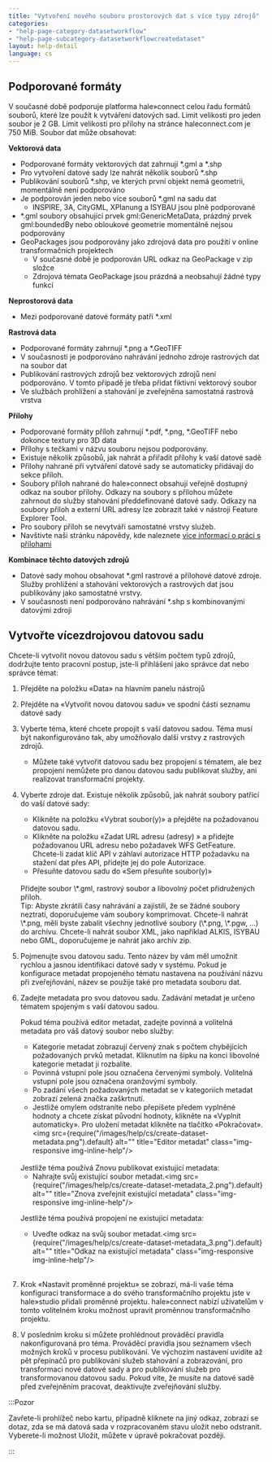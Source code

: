 ```yaml
---
title: "Vytvoření nového souboru prostorových dat s více typy zdrojů"
categories:
- "help-page-category-datasetworkflow"
- "help-page-subcategory-datasetworkflowcreatedataset"
layout: help-detail
language: cs
---
```


## Podporované formáty ##

V současné době podporuje platforma hale»connect celou řadu formátů souborů, které lze použít k vytváření datových sad. Limit velikosti pro jeden soubor je 2 GB. Limit velikosti pro přílohy na stránce haleconnect.com je 750 MiB. Soubor dat může obsahovat:

**Vektorová data**
  * Podporované formáty vektorových dat zahrnují \*.gml a \*.shp
  * Pro vytvoření datové sady lze nahrát několik souborů \*.shp
  * Publikování souborů \*.shp, ve kterých první objekt nemá geometrii, momentálně není podporováno
  * Je podporován jeden nebo více souborů \*.gml na sadu dat
    * INSPIRE, 3A, CityGML, XPlanung a ISYBAU jsou plně podporované
  * \*.gml soubory obsahující prvek gml:GenericMetaData, prázdný prvek gml:boundedBy nebo obloukové geometrie momentálně nejsou podporovány
  * GeoPackages jsou podporovány jako zdrojová data pro použití v online transformačních projektech
    * V současné době je podporován URL odkaz na GeoPackage v zip složce
    * Zdrojová témata GeoPackage jsou prázdná a neobsahují žádné typy funkcí

**Neprostorová data**
  * Mezi podporované datové formáty patří \*.xml

**Rastrová data**
  * Podporované formáty zahrnují \*.png a \*.GeoTIFF
  * V současnosti je podporováno nahrávání jednoho zdroje rastrových dat na soubor dat
  * Publikování rastrových zdrojů bez vektorových zdrojů není podporováno. V tomto případě je třeba přidat fiktivní vektorový soubor
  * Ve službách prohlížení a stahování je zveřejněna samostatná rastrová vrstva

**Přílohy**
  * Podporované formáty příloh zahrnují \*.pdf, \*.png, \*.GeoTIFF nebo dokonce textury pro 3D data
  * Přílohy s tečkami v názvu souboru nejsou podporovány.
  * Existuje několik způsobů, jak nahrát a přiřadit přílohy k vaší datové sadě
  * Přílohy nahrané při vytváření datové sady se automaticky přidávají do sekce příloh.
  * Soubory příloh nahrané do hale»connect obsahují veřejně dostupný odkaz na soubor přílohy. Odkazy na soubory s přílohou můžete zahrnout do služby stahování předdefinované datové sady. Odkazy na soubory příloh a externí URL adresy lze zobrazit také v nástroji Feature Explorer Tool.
  * Pro soubory příloh se nevytváří samostatné vrstvy služeb.
  * Navštivte naši stránku nápovědy, kde naleznete [více informací o práci s přílohami](../../references/data/2018-03-10-reference-data-files.md)

**Kombinace těchto datových zdrojů**
  * Datové sady mohou obsahovat \*.gml rastrové a přílohové datové zdroje. Služby prohlížení a stahování vektorových a rastrových dat jsou publikovány jako samostatné vrstvy.
  * V současnosti není podporováno nahrávání \*.shp s kombinovanými datovými zdroji

## Vytvořte vícezdrojovou datovou sadu ##

Chcete-li vytvořit novou datovou sadu s větším počtem typů zdrojů, dodržujte tento pracovní postup, jste-li přihlášeni jako správce dat nebo správce témat:

1. Přejděte na položku &laquo;Data&raquo; na hlavním panelu nástrojů
2. Přejděte na &laquo;Vytvořit novou datovou sadu&raquo; ve spodní části seznamu datové sady
3. Vyberte téma, které chcete propojit s vaší datovou sadou. Téma musí být nakonfigurováno tak, aby umožňovalo další vrstvy z rastrových zdrojů.
    * Můžete také vytvořit datovou sadu bez propojení s tématem, ale bez propojení nemůžete pro danou datovou sadu publikovat služby, ani realizovat transformační projekty.
4. Vyberte zdroje dat. Existuje několik způsobů, jak nahrát soubory patřící do vaší datové sady:
    * Klikněte na položku &laquo;Vybrat soubor(y)&raquo; a přejděte na požadovanou datovou sadu.
    * Klikněte na položku &laquo;Zadat URL adresu (adresy) &raquo; a přidejte požadovanou URL adresu nebo požadavek WFS GetFeature. Chcete-li zadat klíč API v záhlaví autorizace HTTP požadavku na stažení dat přes API, přidejte jej do pole Autorizace.
    * Přesuňte datovou sadu do &laquo;Sem přesuňte soubor(y)&raquo;

    <br/>
    Přidejte soubor \*.gml, rastrový soubor a libovolný počet přidružených příloh.

   <br/>
   Tip: Abyste zkrátili časy nahrávání a zajistili, že se žádné soubory neztratí, doporučujeme vám soubory komprimovat. Chcete-li nahrát \*.png, měli byste zabalit všechny jednotlivé soubory (\*.png, \*.pgw, ...) do archívu. Chcete-li nahrát soubor XML, jako například ALKIS, ISYBAU nebo GML, doporučujeme je nahrát jako archív zip.

5.	Pojmenujte svou datovou sadu. Tento název by vám měl umožnit rychlou a jasnou identifikaci datové sady v systému. Pokud je konfigurace metadat propojeného tématu nastavena na používání názvu při zveřejňování, název se použije také pro metadata souboru dat.
6.	Zadejte metadata pro svou datovou sadu. Zadávání metadat je určeno tématem spojeným s vaší datovou sadou.

    Pokud téma používá editor metadat, zadejte povinná a volitelná metadata pro váš datový soubor nebo služby:
      * Kategorie metadat zobrazují červený znak s počtem chybějících požadovaných prvků metadat. Kliknutím na šipku na konci libovolné kategorie metadat ji rozbalíte.
      * Povinná vstupní pole jsou označena červenými symboly. Volitelná vstupní pole jsou označena oranžovými symboly.
      * Po zadání všech požadovaných metadat se v kategoriích metadat zobrazí zelená značka zaškrtnutí.
      * Jestliže omylem odstraníte nebo přepíšete předem vyplněné hodnoty a chcete získat původní hodnoty, klikněte na «Vyplnit automaticky».
      Pro uložení metadat klikněte na tlačítko &laquo;Pokračovat&raquo;.<img src={require("/images/help/cs/create-dataset-metadata.png").default} alt="" title="Editor metadat" class="img-responsive img-inline-help"/>

      <br/>
    Jestliže téma používá Znovu publikovat existující metadata:

      * Nahrajte svůj existující soubor metadat.<img src={require("/images/help/cs/create-dataset-metadata_2.png").default} alt="" title="Znova zveřejnit existující metadata" class="img-responsive img-inline-help"/>

    Jestliže téma používá propojení ne existující metadata:

      * Uveďte odkaz na svůj soubor metadat.<img src={require("/images/help/cs/create-dataset-metadata_3.png").default} alt="" title="Odkaz na existující metadata" class="img-responsive  img-inline-help"/>
       <br/>

7. Krok «Nastavit proměnné projektu» se zobrazí, má-li vaše téma konfiguraci transformace a do svého transformačního projektu jste v hale»studio přidali proměnné projektu. hale»connect nabízí uživatelům v tomto volitelném kroku možnost upravit proměnnou transformačního projektu.

8. V posledním kroku si můžete prohlédnout prováděcí pravidla nakonfigurovaná pro téma. Prováděcí pravidla jsou seznamem všech možných kroků v procesu publikování. Ve výchozím nastavení uvidíte až pět přepínačů pro publikování služeb stahování a zobrazování, pro transformaci nové datové sady a pro publikování služeb pro transformovanou datovou sadu. Pokud víte, že musíte na datové sadě před zveřejněním pracovat, deaktivujte zveřejňování služby.

:::Pozor

Zavřete-li prohlížeč nebo kartu, případně kliknete na jiný odkaz, zobrazí se dotaz, zda se má datová sada v rozpracovaném stavu uložit nebo odstranit. Vyberete-li možnost Uložit, můžete v úpravě pokračovat později.

:::
